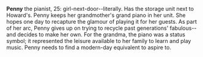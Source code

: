 **Penny** the pianist, 25: girl-next-door--literally.
Has the storage unit next to Howard's.
Penny keeps her grandmother's grand piano in her unit.
She hopes one day to recapture the glamour of playing it for her guests.
As part of her arc, Penny gives up on trying to recycle past generations' fabulous--and decides to make her own.
For the grandma, the piano was a status symbol; it represented the leisure available to her family to learn and play music.
Penny needs to find a modern-day equivalent to aspire to.

